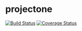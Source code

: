 # projectone
[![Build Status](https://travis-ci.org/simkimsia/UtilityBehaviors.png)](https://travis-ci.org/luucasor/projectone)
[![Coverage Status](https://coveralls.io/repos/luucasor/projectone/badge.svg?branch=master&service=github)](https://coveralls.io/github/luucasor/projectone?branch=master)
